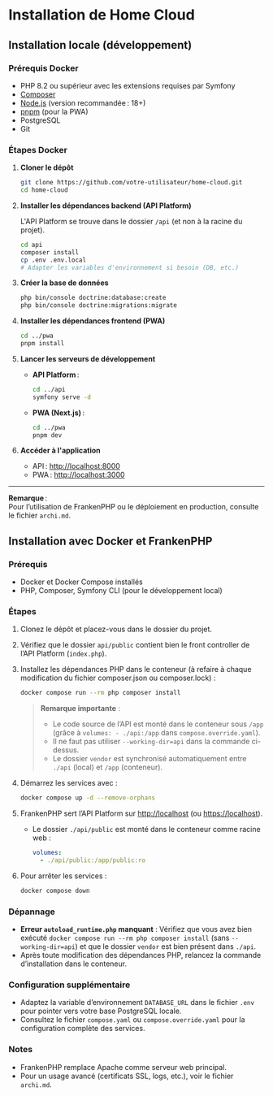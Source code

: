 # Installation de Home Cloud

## Installation locale (développement)

### Prérequis Docker

- PHP 8.2 ou supérieur avec les extensions requises par Symfony
- [Composer](https://getcomposer.org/)
- [Node.js](https://nodejs.org/) (version recommandée : 18+)
- [pnpm](https://pnpm.io/) (pour la PWA)
- PostgreSQL
- Git

### Étapes Docker

1. **Cloner le dépôt**

   ```bash
   git clone https://github.com/votre-utilisateur/home-cloud.git
   cd home-cloud
   ```

2. **Installer les dépendances backend (API Platform)**

   L'API Platform se trouve dans le dossier `/api` (et non à la racine du projet).

   ```bash
   cd api
   composer install
   cp .env .env.local
   # Adapter les variables d'environnement si besoin (DB, etc.)
   ```

3. **Créer la base de données**

   ```bash
   php bin/console doctrine:database:create
   php bin/console doctrine:migrations:migrate
   ```

4. **Installer les dépendances frontend (PWA)**

   ```bash
   cd ../pwa
   pnpm install
   ```

5. **Lancer les serveurs de développement**

   - **API Platform** :

     ```bash
     cd ../api
     symfony serve -d
     ```

   - **PWA (Next.js)** :

     ```bash
     cd ../pwa
     pnpm dev
     ```

6. **Accéder à l'application**

   - API : <http://localhost:8000>  
   - PWA : <http://localhost:3000>

---

**Remarque** :  
Pour l’utilisation de FrankenPHP ou le déploiement en production, consulte le fichier `archi.md`.

## Installation avec Docker et FrankenPHP

### Prérequis

- Docker et Docker Compose installés
- PHP, Composer, Symfony CLI (pour le développement local)

### Étapes

1. Clonez le dépôt et placez-vous dans le dossier du projet.
2. Vérifiez que le dossier `api/public` contient bien le front controller de l’API Platform (`index.php`).
3. Installez les dépendances PHP dans le conteneur (à refaire à chaque modification du fichier composer.json ou composer.lock) :

   ```sh
   docker compose run --rm php composer install
   ```

   > **Remarque importante** :
   > - Le code source de l’API est monté dans le conteneur sous `/app` (grâce à `volumes: - ./api:/app` dans `compose.override.yaml`).
   > - Il ne faut pas utiliser `--working-dir=api` dans la commande ci-dessus.
   > - Le dossier `vendor` est synchronisé automatiquement entre `./api` (local) et `/app` (conteneur).

4. Démarrez les services avec :

   ```sh
   docker compose up -d --remove-orphans
   ```

5. FrankenPHP sert l’API Platform sur <http://localhost> (ou <https://localhost>).
   - Le dossier `./api/public` est monté dans le conteneur comme racine web :

     ```yaml
     volumes:
       - ./api/public:/app/public:ro
     ```

6. Pour arrêter les services :

   ```sh
   docker compose down
   ```

### Dépannage

- **Erreur `autoload_runtime.php` manquant** : Vérifiez que vous avez bien exécuté `docker compose run --rm php composer install` (sans `--working-dir=api`) et que le dossier `vendor` est bien présent dans `./api`.
- Après toute modification des dépendances PHP, relancez la commande d’installation dans le conteneur.

### Configuration supplémentaire

- Adaptez la variable d’environnement `DATABASE_URL` dans le fichier `.env` pour pointer vers votre base PostgreSQL locale.
- Consultez le fichier `compose.yaml` ou `compose.override.yaml` pour la configuration complète des services.

### Notes

- FrankenPHP remplace Apache comme serveur web principal.
- Pour un usage avancé (certificats SSL, logs, etc.), voir le fichier `archi.md`.
